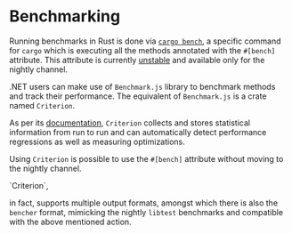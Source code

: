 # Benchmarking

Running benchmarks in Rust is done via [`cargo bench`][cargo-bench], a specific
command for `cargo` which is executing all the methods annotated with the
`#[bench]` attribute. This attribute is currently [unstable][bench-unstable] and
available only for the nightly channel.

.NET users can make use of `Benchmark.js` library to benchmark methods and
track their performance. The equivalent of `Benchmark.js` is a crate named
`Criterion`.

As per its [documentation][criterion-docs], `Criterion` collects and stores
statistical information from run to run and can automatically detect performance
regressions as well as measuring optimizations.

Using `Criterion` is possible to use the `#[bench]` attribute without moving to
the nightly channel.

<!--As in `BenchmarkDotNet`, it is also possible to integrate benchmark results with
the [GitHub Action for Continuous Benchmarking][gh-action-bench]. -->`Criterion`,
in fact, supports multiple output formats, amongst which there is also the
`bencher` format, mimicking the nightly `libtest` benchmarks and compatible with
the above mentioned action.

[cargo-bench]: https://doc.rust-lang.org/cargo/commands/cargo-bench.html
[bench-unstable]: https://doc.rust-lang.org/rustc/tests/index.html#test-attributes
[criterion-docs]: https://bheisler.github.io/criterion.rs/book/index.html
[gh-action-bench]: https://github.com/benchmark-action/github-action-benchmark
